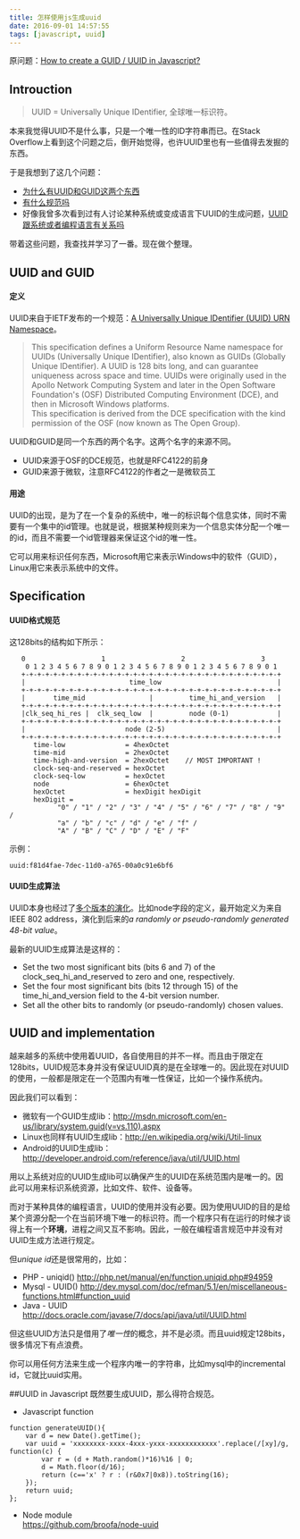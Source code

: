 ```yaml
---
title: 怎样使用js生成uuid
date: 2016-09-01 14:57:55
tags: [javascript, uuid]
---
```

原问题：[How to create a GUID / UUID in Javascript?](http://stackoverflow.com/questions/105034/how-to-create-a-guid-uuid-in-javascript)

## Introuction
> UUID = Universally Unique IDentifier, 全球唯一标识符。

本来我觉得UUID不是什么事，只是一个唯一性的ID字符串而已。在Stack Overflow上看到这个问题之后，倒开始觉得，也许UUID里也有一些值得去发掘的东西。

于是我想到了这几个问题：

* [为什么有UUID和GUID这两个东西](#UUID-and-GUID)
* [有什么规范吗](#Specification)
* 好像我曾多次看到过有人讨论某种系统或变成语言下UUID的生成问题，[UUID跟系统或者编程语言有关系吗](#UUID-and-implementation)

带着这些问题，我查找并学习了一番。现在做个整理。

## UUID and GUID
#### 定义
UUID来自于IETF发布的一个规范：[A Universally Unique IDentifier (UUID) URN Namespace](http://www.ietf.org/rfc/rfc4122.txt)。
> This specification defines a Uniform Resource Name namespace for UUIDs (Universally Unique IDentifier), also known as GUIDs (Globally Unique IDentifier).  A UUID is 128 bits long, and can guarantee uniqueness across space and time.  UUIDs were originally used in the Apollo Network Computing System and later in the Open Software Foundation's (OSF) Distributed Computing Environment (DCE), and then in Microsoft Windows platforms.  
This specification is derived from the DCE specification with the kind permission of the OSF (now known as The Open Group).

UUID和GUID是同一个东西的两个名字。这两个名字的来源不同。

* UUID来源于OSF的DCE规范，也就是RFC4122的前身
* GUID来源于微软，注意RFC4122的作者之一是微软员工

#### 用途
UUID的出现，是为了在一个复杂的系统中，唯一的标识每个信息实体，同时不需要有一个集中的id管理。也就是说，根据某种规则来为一个信息实体分配一个唯一的id，而且不需要一个id管理器来保证这个id的唯一性。

它可以用来标识任何东西，Microsoft用它来表示Windows中的软件（GUID），Linux用它来表示系统中的文件。

## Specification
#### UUID格式规范
这128bits的结构如下所示：
```
   0                   1                   2                   3
    0 1 2 3 4 5 6 7 8 9 0 1 2 3 4 5 6 7 8 9 0 1 2 3 4 5 6 7 8 9 0 1
   +-+-+-+-+-+-+-+-+-+-+-+-+-+-+-+-+-+-+-+-+-+-+-+-+-+-+-+-+-+-+-+-+
   |                          time_low                             |
   +-+-+-+-+-+-+-+-+-+-+-+-+-+-+-+-+-+-+-+-+-+-+-+-+-+-+-+-+-+-+-+-+
   |       time_mid                |         time_hi_and_version   |
   +-+-+-+-+-+-+-+-+-+-+-+-+-+-+-+-+-+-+-+-+-+-+-+-+-+-+-+-+-+-+-+-+
   |clk_seq_hi_res |  clk_seq_low  |         node (0-1)            |
   +-+-+-+-+-+-+-+-+-+-+-+-+-+-+-+-+-+-+-+-+-+-+-+-+-+-+-+-+-+-+-+-+
   |                         node (2-5)                            |
   +-+-+-+-+-+-+-+-+-+-+-+-+-+-+-+-+-+-+-+-+-+-+-+-+-+-+-+-+-+-+-+-+
      time-low               = 4hexOctet
      time-mid               = 2hexOctet
      time-high-and-version  = 2hexOctet    // MOST IMPORTANT !
      clock-seq-and-reserved = hexOctet
      clock-seq-low          = hexOctet
      node                   = 6hexOctet
      hexOctet               = hexDigit hexDigit
      hexDigit =
            "0" / "1" / "2" / "3" / "4" / "5" / "6" / "7" / "8" / "9" /
            "a" / "b" / "c" / "d" / "e" / "f" /
            "A" / "B" / "C" / "D" / "E" / "F"
```

示例：
```
uuid:f81d4fae-7dec-11d0-a765-00a0c91e6bf6
```

#### UUID生成算法
UUID本身也经过了[多个版本的演化](http://en.wikipedia.org/wiki/Universally_unique_identifier#Variants_and_versions)。比如node字段的定义，最开始定义为来自IEEE 802 address，演化到后来的*a randomly or pseudo-randomly generated 48-bit value*。

最新的UUID生成算法是这样的：

 * Set the two most significant bits (bits 6 and 7) of the clock_seq_hi_and_reserved to zero and one, respectively.
 * Set the four most significant bits (bits 12 through 15) of the time_hi_and_version field to the 4-bit version number.
 * Set all the other bits to randomly (or pseudo-randomly) chosen values.

## UUID and implementation
越来越多的系统中使用着UUID，各自使用目的并不一样。而且由于限定在128bits，UUID规范本身并没有保证UUID真的是在全球唯一的。因此现在对UUID的使用，一般都是限定在一个范围内有唯一性保证，比如一个操作系统内。

因此我们可以看到：

* 微软有一个GUID生成lib：http://msdn.microsoft.com/en-us/library/system.guid(v=vs.110).aspx
* Linux也同样有UUID生成lib：http://en.wikipedia.org/wiki/Util-linux
* Android的UUID生成lib：http://developer.android.com/reference/java/util/UUID.html

用以上系统对应的UUID生成lib可以确保产生的UUID在系统范围内是唯一的。因此可以用来标识系统资源，比如文件、软件、设备等。

而对于某种具体的编程语言，UUID的使用并没有必要。因为使用UUID的目的是给某个资源分配一个在当前环境下唯一的标识符。而一个程序只有在运行的时候才谈得上有一个**环境**，进程之间又互不影响。因此，一般在编程语言规范中并没有对UUID生成方法进行规定。

但*unique id*还是很常用的，比如：

* PHP - uniqid() http://php.net/manual/en/function.uniqid.php#94959
* Mysql - UUID() http://dev.mysql.com/doc/refman/5.1/en/miscellaneous-functions.html#function_uuid
* Java - UUID http://docs.oracle.com/javase/7/docs/api/java/util/UUID.html

但这些UUID方法只是借用了*唯一性*的概念，并不是必须。而且uuid规定128bits，很多情况下有点浪费。

你可以用任何方法来生成一个程序内唯一的字符串，比如mysql中的incremental id，它就比uuid实用。

##UUID in Javascript
既然要生成UUID，那么得符合规范。

* Javascript function

```language-javascript
function generateUUID(){
    var d = new Date().getTime();
    var uuid = 'xxxxxxxx-xxxx-4xxx-yxxx-xxxxxxxxxxxx'.replace(/[xy]/g, function(c) {
        var r = (d + Math.random()*16)%16 | 0;
        d = Math.floor(d/16);
        return (c=='x' ? r : (r&0x7|0x8)).toString(16);
    });
    return uuid;
};
```
* Node module  
https://github.com/broofa/node-uuid
